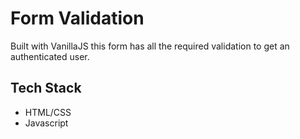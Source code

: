 
# Form Validation

Built with VanillaJS this form has all the required validation to get an authenticated user.


## Tech Stack

- HTML/CSS
- Javascript



